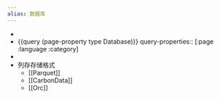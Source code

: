 ```yaml
---
alias: 数据库
---
```


-
- {{query (page-property type Database)}}
  query-properties:: [:page :language :category]
-
- 列存存储格式
	- [[Parquet]]
	- [[CarbonData]]
	- [[Orc]]